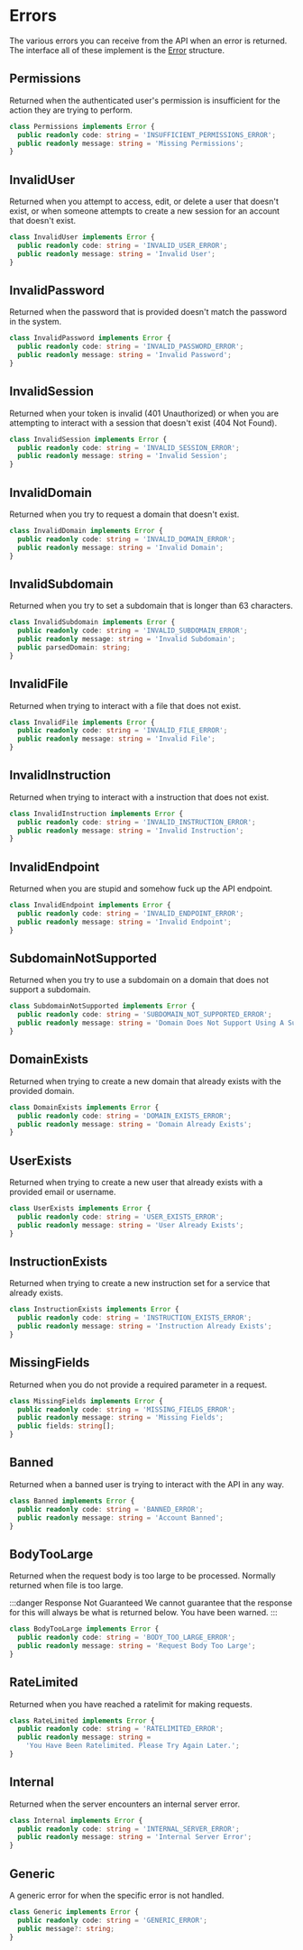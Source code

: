 # Errors

The various errors you can receive from the API when an error is returned. The interface all of these implement is the [Error](/reference/structures/data.md#error) structure.

## Permissions

Returned when the authenticated user's permission is insufficient for the action they are trying to perform.

```ts
class Permissions implements Error {
  public readonly code: string = 'INSUFFICIENT_PERMISSIONS_ERROR';
  public readonly message: string = 'Missing Permissions';
}
```

## InvalidUser

Returned when you attempt to access, edit, or delete a user that doesn't exist, or when someone attempts to create a new session for an account that doesn't exist.

```ts
class InvalidUser implements Error {
  public readonly code: string = 'INVALID_USER_ERROR';
  public readonly message: string = 'Invalid User';
}
```

## InvalidPassword

Returned when the password that is provided doesn't match the password in the system.

```ts
class InvalidPassword implements Error {
  public readonly code: string = 'INVALID_PASSWORD_ERROR';
  public readonly message: string = 'Invalid Password';
}
```

## InvalidSession

Returned when your token is invalid (401 Unauthorized) or when you are attempting to interact with a session that doesn't exist (404 Not Found).

```ts
class InvalidSession implements Error {
  public readonly code: string = 'INVALID_SESSION_ERROR';
  public readonly message: string = 'Invalid Session';
}
```

## InvalidDomain

Returned when you try to request a domain that doesn't exist.

```ts
class InvalidDomain implements Error {
  public readonly code: string = 'INVALID_DOMAIN_ERROR';
  public readonly message: string = 'Invalid Domain';
}
```

## InvalidSubdomain

Returned when you try to set a subdomain that is longer than 63 characters.

```ts
class InvalidSubdomain implements Error {
  public readonly code: string = 'INVALID_SUBDOMAIN_ERROR';
  public readonly message: string = 'Invalid Subdomain';
  public parsedDomain: string;
}
```

## InvalidFile

Returned when trying to interact with a file that does not exist.

```ts
class InvalidFile implements Error {
  public readonly code: string = 'INVALID_FILE_ERROR';
  public readonly message: string = 'Invalid File';
}
```

## InvalidInstruction

Returned when trying to interact with a instruction that does not exist.

```ts
class InvalidInstruction implements Error {
  public readonly code: string = 'INVALID_INSTRUCTION_ERROR';
  public readonly message: string = 'Invalid Instruction';
}
```

## InvalidEndpoint

Returned when you are stupid and somehow fuck up the API endpoint.

```ts
class InvalidEndpoint implements Error {
  public readonly code: string = 'INVALID_ENDPOINT_ERROR';
  public readonly message: string = 'Invalid Endpoint';
}
```

## SubdomainNotSupported

Returned when you try to use a subdomain on a domain that does not support a subdomain.

```ts
class SubdomainNotSupported implements Error {
  public readonly code: string = 'SUBDOMAIN_NOT_SUPPORTED_ERROR';
  public readonly message: string = 'Domain Does Not Support Using A Subdomain';
}
```

## DomainExists

Returned when trying to create a new domain that already exists with the provided domain.

```ts
class DomainExists implements Error {
  public readonly code: string = 'DOMAIN_EXISTS_ERROR';
  public readonly message: string = 'Domain Already Exists';
}
```

## UserExists

Returned when trying to create a new user that already exists with a provided email or username.

```ts
class UserExists implements Error {
  public readonly code: string = 'USER_EXISTS_ERROR';
  public readonly message: string = 'User Already Exists';
}
```

## InstructionExists

Returned when trying to create a new instruction set for a service that already exists.

```ts
class InstructionExists implements Error {
  public readonly code: string = 'INSTRUCTION_EXISTS_ERROR';
  public readonly message: string = 'Instruction Already Exists';
}
```

## MissingFields

Returned when you do not provide a required parameter in a request.

```ts
class MissingFields implements Error {
  public readonly code: string = 'MISSING_FIELDS_ERROR';
  public readonly message: string = 'Missing Fields';
  public fields: string[];
}
```

## Banned

Returned when a banned user is trying to interact with the API in any way.

```ts
class Banned implements Error {
  public readonly code: string = 'BANNED_ERROR';
  public readonly message: string = 'Account Banned';
}
```

## BodyTooLarge

Returned when the request body is too large to be processed. Normally returned when file is too large.

:::danger Response Not Guaranteed
We cannot guarantee that the response for this will always be what is returned below. You have been warned.
:::

```ts
class BodyTooLarge implements Error {
  public readonly code: string = 'BODY_TOO_LARGE_ERROR';
  public readonly message: string = 'Request Body Too Large';
}
```

## RateLimited

Returned when you have reached a ratelimit for making requests.

```ts
class RateLimited implements Error {
  public readonly code: string = 'RATELIMITED_ERROR';
  public readonly message: string =
    'You Have Been Ratelimited. Please Try Again Later.';
}
```

## Internal

Returned when the server encounters an internal server error.

```ts
class Internal implements Error {
  public readonly code: string = 'INTERNAL_SERVER_ERROR';
  public readonly message: string = 'Internal Server Error';
}
```

## Generic

A generic error for when the specific error is not handled.

```ts
class Generic implements Error {
  public readonly code: string = 'GENERIC_ERROR';
  public message?: string;
}
```
